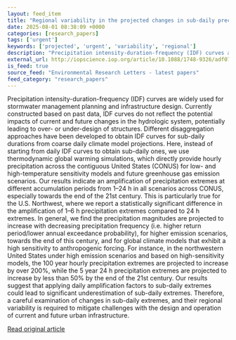 ```yaml
---
layout: feed_item
title: "Regional variability in the projected changes in sub-daily precipitation IDF curves across the contiguous United States"
date: 2025-08-01 08:38:09 +0000
categories: [research_papers]
tags: ['urgent']
keywords: ['projected', 'urgent', 'variability', 'regional']
description: "Precipitation intensity-duration-frequency (IDF) curves are widely used for stormwater management planning and infrastructure design"
external_url: http://iopscience.iop.org/article/10.1088/1748-9326/adf07d
is_feed: true
source_feed: "Environmental Research Letters - latest papers"
feed_category: "research_papers"
---
```


Precipitation intensity-duration-frequency (IDF) curves are widely used for stormwater management planning and infrastructure design. Currently constructed based on past data, IDF curves do not reflect the potential impacts of current and future changes in the hydrologic system, potentially leading to over- or under-design of structures. Different disaggregation approaches have been developed to obtain IDF curves for sub-daily durations from coarse daily climate model projections. Here, instead of starting from daily IDF curves to obtain sub-daily ones, we use thermodynamic global warming simulations, which directly provide hourly precipitation across the contiguous United States (CONUS) for low- and high-temperature sensitivity models and future greenhouse gas emission scenarios. Our results indicate an amplification of precipitation extremes at different accumulation periods from 1–24 h in all scenarios across CONUS, especially towards the end of the 21st century. This is particularly true for the U.S. Northwest, where we report a statistically significant difference in the amplification of 1–6 h precipitation extremes compared to 24 h extremes. In general, we find the precipitation magnitudes are projected to increase with decreasing precipitation frequency (i.e. higher return period/lower annual exceedance probability), for higher emission scenarios, towards the end of this century, and for global climate models that exhibit a high sensitivity to anthropogenic forcing. For instance, in the northwestern United States under high emission scenarios and based on high-sensitivity models, the 100 year hourly precipitation extremes are projected to increase by over 200%, while the 5 year 24 h precipitation extremes are projected to increase by less than 50% by the end of the 21st century. Our results suggest that applying daily amplification factors to sub-daily extremes could lead to significant underestimation of sub-daily extremes. Therefore, a careful examination of changes in sub-daily extremes, and their regional variability is required to mitigate challenges with the design and operation of current and future urban infrastructure.

[Read original article](http://iopscience.iop.org/article/10.1088/1748-9326/adf07d)
